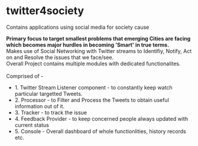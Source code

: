 # twitter4society
Contains applications using social media for society cause

<strong>Primary focus to target smallest problems that emerging Cities are facing which becomes major hurdles in becoming 'Smart' in true terms.</strong><br/>
Makes use of Social Networking with Twitter streams to Identifiy, Notify, Act on and Resolve the issues that we face/see.<br/>
Overall Project contains multiple modules with dedicated functionalites.<br/><br/>
Comprised of -<br/>
<ul>
<li>1. Twitter Stream Listener component  - to constantly keep watch particular targetted Tweets.</li>
<li>2. Processor - to Filter and Process the Tweets to obtain useful information out of it.</li>
<li>3. Tracker - to track the issue </li>
<li>4. Feedback Provider - to keep concerned people always updated with current status</li>
<li>5. Console - Overall dashboard of whole functionlities, history records etc.</li>
</ul>
